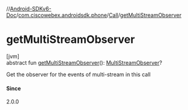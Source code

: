 //[Android-SDKv6-Doc](../../../index.md)/[com.ciscowebex.androidsdk.phone](../index.md)/[Call](index.md)/[getMultiStreamObserver](get-multi-stream-observer.md)

# getMultiStreamObserver

[jvm]\
abstract fun [getMultiStreamObserver](get-multi-stream-observer.md)(): [MultiStreamObserver](../-multi-stream-observer/index.md)?

Get the observer for the events of multi-stream in this call

#### Since

2.0.0

